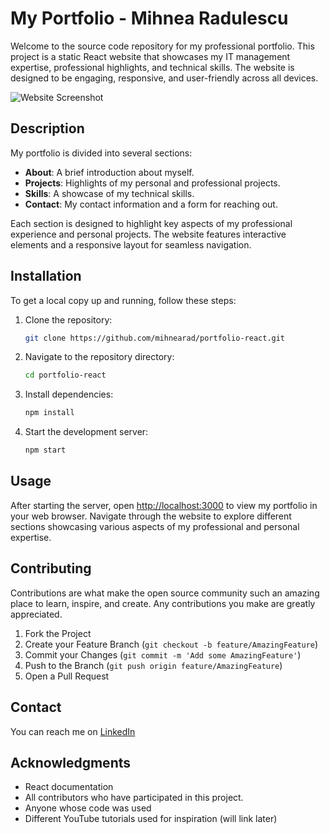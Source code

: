 # My Portfolio - Mihnea Radulescu

Welcome to the source code repository for my professional portfolio. This project is a static React website that showcases my IT management expertise, professional highlights, and technical skills. The website is designed to be engaging, responsive, and user-friendly across all devices.

![Website Screenshot](/home/mihnea/mihnearadportofolio_react/ReadMe_Files/WebsiteScreenshot.png)

## Description

My portfolio is divided into several sections:

- **About**: A brief introduction about myself.
- **Projects**: Highlights of my personal and professional projects.
- **Skills**: A showcase of my technical skills.
- **Contact**: My contact information and a form for reaching out.

Each section is designed to highlight key aspects of my professional experience and personal projects. The website features interactive elements and a responsive layout for seamless navigation.

## Installation

To get a local copy up and running, follow these steps:

1. Clone the repository:
    ```bash
    git clone https://github.com/mihnearad/portfolio-react.git
    ```

2. Navigate to the repository directory:
    ```bash
    cd portfolio-react
    ```

3. Install dependencies:
    ```bash
    npm install
    ```

4. Start the development server:
    ```bash
    npm start
    ```

## Usage

After starting the server, open [http://localhost:3000](http://localhost:3000) to view my portfolio in your web browser. Navigate through the website to explore different sections showcasing various aspects of my professional and personal expertise.

## Contributing

Contributions are what make the open source community such an amazing place to learn, inspire, and create. Any contributions you make are greatly appreciated.

1. Fork the Project
2. Create your Feature Branch (`git checkout -b feature/AmazingFeature`)
3. Commit your Changes (`git commit -m 'Add some AmazingFeature'`)
4. Push to the Branch (`git push origin feature/AmazingFeature`)
5. Open a Pull Request

## Contact

You can reach me on [LinkedIn](https://www.linkedin.com/in/mihnea-radulescu/)

## Acknowledgments

- React documentation
- All contributors who have participated in this project.
- Anyone whose code was used
- Different YouTube tutorials used for inspiration (will link later)